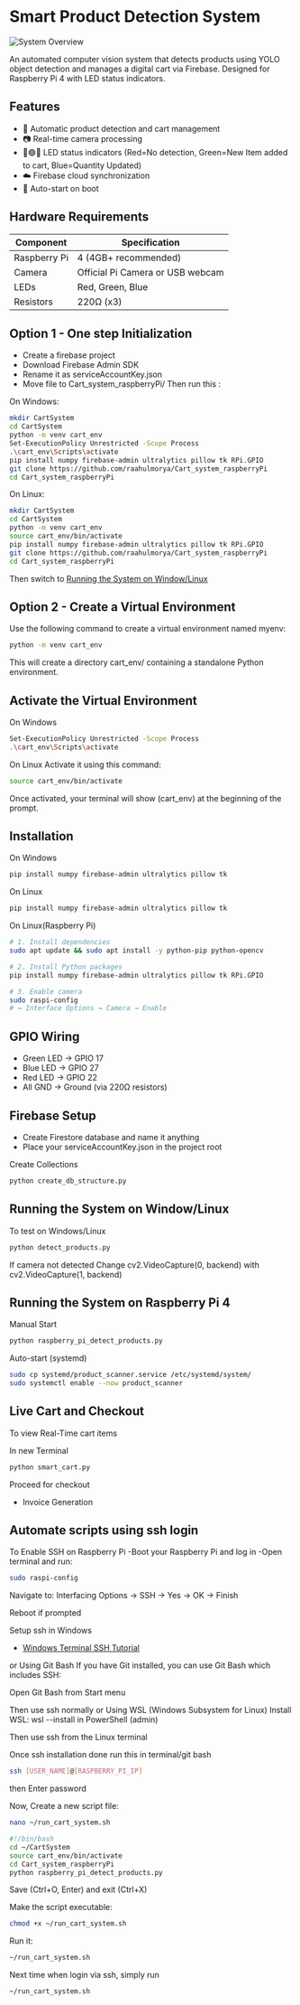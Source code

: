# Smart Product Detection System

![System Overview](hardware/hardware.jpg)

An automated computer vision system that detects products using YOLO object detection and manages a digital cart via Firebase. Designed for Raspberry Pi 4 with LED status indicators.

## Features

- 🛒 Automatic product detection and cart management
- 📷 Real-time camera processing
- 🔴🟢🔵 LED status indicators (Red=No detection, Green=New Item added to cart, Blue=Quantity Updated)
- ☁️ Firebase cloud synchronization
- 🤖 Auto-start on boot

## Hardware Requirements
| Component              | Specification                    |
|------------------------|----------------------------------|
| Raspberry Pi           | 4 (4GB+ recommended)             |
| Camera                 | Official Pi Camera or USB webcam |
| LEDs                   | Red, Green, Blue                 |
| Resistors              | 220Ω (x3)                        |

## Option 1 - One step Initialization 

- Create a firebase project  
- Download Firebase Admin SDK 
- Rename it as serviceAccountKey.json 
- Move file to Cart_system_raspberryPi/
Then run this :

On Windows:
```bash
mkdir CartSystem
cd CartSystem
python -m venv cart_env
Set-ExecutionPolicy Unrestricted -Scope Process
.\cart_env\Scripts\activate
pip install numpy firebase-admin ultralytics pillow tk RPi.GPIO
git clone https://github.com/raahulmorya/Cart_system_raspberryPi
cd Cart_system_raspberryPi
```

On Linux:
```bash
mkdir CartSystem
cd CartSystem
python -m venv cart_env
source cart_env/bin/activate
pip install numpy firebase-admin ultralytics pillow tk RPi.GPIO
git clone https://github.com/raahulmorya/Cart_system_raspberryPi
cd Cart_system_raspberryPi
```
Then switch to [Running the System on Window/Linux](#running-the-system-on-windowlinux)
 
## Option 2 - Create a Virtual Environment
Use the following command to create a virtual environment named myenv:

```bash
python -m venv cart_env
```
This will create a directory cart_env/ containing a standalone Python environment.

## Activate the Virtual Environment

On Windows
```bash
Set-ExecutionPolicy Unrestricted -Scope Process
.\cart_env\Scripts\activate
```

On Linux
Activate it using this command:
```bash
source cart_env/bin/activate
```

Once activated, your terminal will show (cart_env) at the beginning of the prompt.

## Installation

On Windows
```bash
pip install numpy firebase-admin ultralytics pillow tk
```

On Linux
```bash
pip install numpy firebase-admin ultralytics pillow tk 
```
On Linux(Raspberry Pi)
```bash
# 1. Install dependencies
sudo apt update && sudo apt install -y python-pip python-opencv

# 2. Install Python packages
pip install numpy firebase-admin ultralytics pillow tk RPi.GPIO

# 3. Enable camera
sudo raspi-config
# → Interface Options → Camera → Enable
```

## GPIO Wiring
- Green LED  → GPIO 17
- Blue LED   → GPIO 27  
- Red LED    → GPIO 22
- All GND    → Ground (via 220Ω resistors)

## Firebase Setup

- Create Firestore database and name it anything
- Place your serviceAccountKey.json in the project root

Create Collections
```bash
python create_db_structure.py
```

## Running the System on Window/Linux

To test on Windows/Linux
```bash
python detect_products.py
```
If camera not detected Change cv2.VideoCapture(0, backend) with cv2.VideoCapture(1, backend)

## Running the System on Raspberry Pi 4
Manual Start
```bash
python raspberry_pi_detect_products.py
```

Auto-start (systemd)
```bash
sudo cp systemd/product_scanner.service /etc/systemd/system/
sudo systemctl enable --now product_scanner
```

## Live Cart and Checkout
To view Real-Time cart items

In new Terminal
```bash
python smart_cart.py
```
Proceed for checkout 
+ Invoice Generation


## Automate scripts using ssh login
To Enable SSH on Raspberry Pi
-Boot your Raspberry Pi and log in
-Open terminal and run:
```bash
sudo raspi-config
```
Navigate to: Interfacing Options → SSH → Yes → OK → Finish

Reboot if prompted

Setup ssh in Windows
- [Windows Terminal SSH Tutorial](https://learn.microsoft.com/en-us/windows/terminal/tutorials/ssh)

or
Using Git Bash
If you have Git installed, you can use Git Bash which includes SSH:

Open Git Bash from Start menu

Then use ssh normally
or
Using WSL (Windows Subsystem for Linux)
Install WSL: wsl --install in PowerShell (admin)

Then use ssh from the Linux terminal

Once ssh installation done
run this in terminal/git bash
```bash
ssh [USER_NAME]@[RASPBERRY_PI_IP]
```
then Enter password

Now, Create a new script file:

```bash
nano ~/run_cart_system.sh
```


```bash
#!/bin/bash
cd ~/CartSystem
source cart_env/bin/activate
cd Cart_system_raspberryPi
python raspberry_pi_detect_products.py
```
Save (Ctrl+O, Enter) and exit (Ctrl+X)

Make the script executable:

```bash
chmod +x ~/run_cart_system.sh
```
Run it:

```bash
~/run_cart_system.sh
```

Next time when login via ssh, simply run

```bash
~/run_cart_system.sh
```
